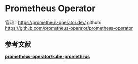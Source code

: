 


# Prometheus Operator
官网：https://prometheus-operator.dev/
github: https://github.com/prometheus-operator/prometheus-operator


## 参考文献

**[prometheus-operator/kube-prometheus](https://github.com/prometheus-operator/kube-prometheus)**
